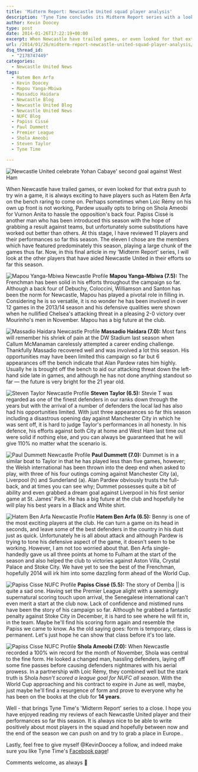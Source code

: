 ```yaml
---
title: 'Midterm Report: Newcastle United squad player analysis'
description: 'Tyne Time concludes its Midterm Report series with a look at the other players in the Newcastle United squad that have contributed so far this season.'
author: Kevin Doocey
type: post
date: 2014-01-26T17:22:19+00:00
excerpt: When Newcastle have trailed games, or even looked for that extra push to try win a game, it is always exciting to have players such as Hatem Ben Arfa on the bench raring to come on..
url: /2014/01/26/midterm-report-newcastle-united-squad-player-analysis/
dsq_thread_id:
  - "2178747449"
categories:
  - Newcastle United News
tags:
  - Hatem Ben Arfa
  - Kevin Doocey
  - Mapou Yanga-Mbiwa
  - Massadio Haidara
  - Newcastle Blog
  - Newcastle United Blog
  - Newcastle United News
  - NUFC Blog
  - Papiss Cissé
  - Paul Dummett
  - Premier League
  - Shola Ameobi
  - Steven Taylor
  - Tyne Time

---
```

![Newcastle United celebrate Yohan Cabaye' second goal against West Ham](http://www.tynetime.com/wp-content/uploads/2014/01/Newcastle-United-Celebrates-West-Ham.jpg "Squad - The team's league showing so far has been a collective effort from squad")

When Newcastle have trailed games, or even looked for that extra push to try win a game, it is always exciting to have players such as Hatem Ben Arfa on the bench raring to come on. Perhaps sometimes when Loic Rémy on his own up front is not working, Pardew usually opts to bring on Shola Ameobi for Vurnon Anita to hassle the opposition's back four. Papiss Cissé is another man who has been introduced this season with the hope of grabbing a result against teams, but unfortunately some substitutions have worked out better than others. At this stage, I have reviewed 11 players and their performances so far this season. The eleven I chose are the members which have featured predominately this season, playing a large chunk of the games thus far. Now, in this final article in my 'Midterm Report'  series, I will look at the other players that have aided Newcastle United in their efforts so far this season.

![Mapou Yanga-Mbiwa Newcastle Profile](http://www.tynetime.com/wp-content/uploads/2014/01/Mapou-Yanga-Mbiwa-Newcastle-Profile.jpg)
**Mapou Yanga-Mbiwa (7.5):** The Frenchman has been solid in his efforts throughout the campaign so far. Although a back four of Debuchy, Coloccini, Williamson and Santon has been the norm for Newcastle, Mapou has played a pivotal role in filling in. Considering he is so versatile, it is no wonder he has been involved in over 12 games in the 2013/14 season and his defensive qualities were shown when he nullified Chelsea's attacking threat in a pleasing 2-0 victory over Mourinho's men in November. Mapou has a big future at the club.

![Massadio Haidara Newcastle Profile](http://www.tynetime.com/wp-content/uploads/2014/01/Massadio-Haidara-Newcastle-Profile.jpg)
**Massadio Haidara (7.0):** Most fans will remember his shriek of pain at the DW Stadium last season when Callum McManaman carelessly attempted a career ending challenge. Thankfully Massadio recovered well and was involved a lot this season. His opportunities may have been limited this campaign so far but 6 appearances off the bench indicate that Alan Pardew rates him highly. Usually he is brought off the bench to aid our attacking threat down the left-hand side late in games, and although he has not done anything standout so far — the future is very bright for the 21 year old.

![Steven Taylor Newcastle Profile](http://www.tynetime.com/wp-content/uploads/2014/01/Steven-Taylor-Newcastle-Profile.jpg)
**Steven Taylor (6.5):** Stevie T was regarded as one of the finest defenders in our ranks down through the years but with the arrival of a number of defenders the local lad has also had his opportunities limited. With just three appearances so far this season including a disastrous opening day against Manchester City in which he was sent off, it is hard to judge Taylor's performances in all honesty. In his defence, his efforts against both City at home and West Ham last time out were solid if nothing else, and you can always be guaranteed that he will give 110% no matter what the scenario is.

![Paul Dummett Newcastle Profile](http://www.tynetime.com/wp-content/uploads/2014/01/Paul-Dummett-Newcastle-Profile.jpg)
**Paul Dummett (7.0):** Dummet is in a similar boat to Taylor in that he has played less than five games, however; the Welsh international has been thrown into the deep end when asked to play, with three of his four outings coming against Manchester City (a), Liverpool (h) and Sunderland (a). Alan Pardew obviously trusts the full-back, and at times you can see why; Dummet possesses quite a bit of ability and even grabbed a dream goal against Liverpool in his first senior game at St. James' Park. He has a big future at the club and hopefully he will play his best years in a Black and White shirt.

![Hatem Ben Arfa Newcastle Profile](http://www.tynetime.com/wp-content/uploads/2014/01/Hatem-Ben-Arfa-Newcastle-Profile.jpg)
**Hatem Ben Arfa (6.5):** Benny is one of the most exciting players at the club. He can turn a game on its head in seconds, and leave some of the best defenders in the country in his dust just as quick. Unfortunately he is all about attack and although Pardew is trying to tone his defensive aspect of the game, it doesn't seem to be working. However, I am not too worried about that. Ben Arfa single-handedly gave us all three points at home to Fulham at the start of the season and also helped the club to victories against Aston Villa, Crystal Palace and Stoke City. We have yet to see the best of the Frenchman, hopefully 2014 will irk him into some dazzling form ahead of the World Cup.

![Papiss Cisse NUFC Profile](http://www.tynetime.com/wp-content/uploads/2014/01/Papiss-Cisse-Newcastle-Profile.jpg)
**Papiss Cissé (5.5):** The story of Demba || is quite a sad one. Having set the Premier League alight with a seemingly supernatural scoring touch upon arrival, the Senegalese international can't even merit a start at the club now. Lack of confidence and mistimed runs have been the story of his campaign so far. Although he grabbed a fantastic penalty against Stoke City in December, it is hard to see where he will fit in, in the team. Maybe he'll find his scoring form again and resemble the Papiss we came to know. As the old saying goes: form is temporary, class is permanent. Let's just hope he can show that class before it's too late.

![Papiss Cisse NUFC Profile](http://www.tynetime.com/wp-content/uploads/2014/01/Shola-Ameobi-Newcastle-Profile.jpg)
**Shola Ameobi (7.0):** When Newcastle recorded a 100% win record for the month of November, Shola was central to the fine form. He looked a changed man, hassling defenders, laying off some fine passes before causing defenders nightmares with his aerial prowess. In a partnership with Loic Rémy, they combined well but the stark truth is Shola _hasn't scored a league goal for NUFC all season_. With the World Cup approaching and his contract to expire in June as well, maybe, just maybe he'll find a resurgence of form and prove to everyone why he has been on the books at the club for **14 years**.


Well - that brings Tyne Time's 'Midterm Report' series to a close. I hope you have enjoyed reading my reviews of each Newcastle United player and their performances so far this season. It is always nice to be able to write positively about most players in the squad and hopefully between now and the end of the season we can push on and try to grab a place in Europe..

Lastly, feel free to give myself @KevinDoocey a follow, and indeed make sure you like Tyne Time's [Facebook page](http://www.facebook.com/tynetime "Tyne Time Facebook")!

Comments welcome, as always 🙂
